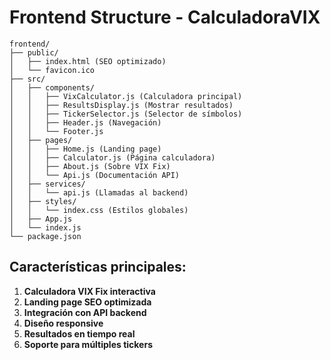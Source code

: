 # Frontend Structure - CalculadoraVIX

```
frontend/
├── public/
│   ├── index.html (SEO optimizado)
│   └── favicon.ico
├── src/
│   ├── components/
│   │   ├── VixCalculator.js (Calculadora principal)
│   │   ├── ResultsDisplay.js (Mostrar resultados)
│   │   ├── TickerSelector.js (Selector de símbolos)
│   │   ├── Header.js (Navegación)
│   │   └── Footer.js
│   ├── pages/
│   │   ├── Home.js (Landing page)
│   │   ├── Calculator.js (Página calculadora)
│   │   ├── About.js (Sobre VIX Fix)
│   │   └── Api.js (Documentación API)
│   ├── services/
│   │   └── api.js (Llamadas al backend)
│   ├── styles/
│   │   └── index.css (Estilos globales)
│   ├── App.js
│   └── index.js
└── package.json
```

## Características principales:
1. **Calculadora VIX Fix interactiva**
2. **Landing page SEO optimizada**
3. **Integración con API backend**
4. **Diseño responsive**
5. **Resultados en tiempo real**
6. **Soporte para múltiples tickers**
